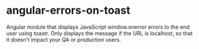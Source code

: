 # angular-errors-on-toast
Angular module that displays JavaScript window.onerror errors to the end user using toastr. Only displays the message if the URL is localhost, so that it doesn't impact your QA or production users.
